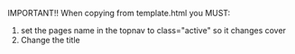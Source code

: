   IMPORTANT!!
When copying from template.html you MUST:
1. set the pages name in the topnav to class="active" so it changes cover
2. Change the title
